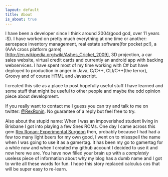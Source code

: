 ```yaml
---
layout: default
title: About
is_about: true
---
```


I have been a developer since I think around 2004(good god, over 11 years :S). I have worked on pretty much everything at one time or another: aerospace inventory management, real estate software(for pocket pc!), a (AAA cross platform game)[http://en.wikipedia.org/wiki/Ashes_Cricket_2009], 3D projection, a car sales website, virtual credit cards and currently an android app with backing webservices. I have spent most of my time working with C# but have deployed to production in anger in Java, C/C++, CLI/C++(the terror), Groovy and of course HTML and Javascript.

I created this site as a place to post hopefully useful stuff I have learned and some stuff that might be useful to other people and maybe the odd opinion piece about development.

If you really want to contact me I guess you can try and talk to me on twitter: <a href="https://twitter.com/RexRonin">@RexRonin</a>. No guarantee of a reply but feel free to try.

Also about the stupid name: When I was an impoverished student living in Brisbane I got into playing a few Snes ROMs. One day I came across this gem <a href="http://en.wikipedia.org/wiki/Rex_Ronan:_Experimental_Surgeon">Rex Ronan: Experimental Surgeon</a> then, probably because I had had a few too many light beers for my own good, I went on to missspell the name when I was going to use it as a gamertag. It has been my go to gamertag for a while now and when I created my github account I decided to use it and now here we are. You have now filled your brain up with a *completely* useless piece of information about why my blog has a dumb name and I got to write all these words for fun. I hope this story replaced calculus cos that will be super easy to re-learn.
